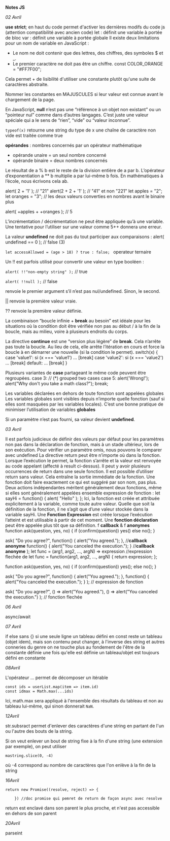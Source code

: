 **Notes JS**

*02 Avril*

**use strict**; en haut du code permet d'activer les dernières modifs du code js (attention compatibilité avec ancien code)
let : définit une variable à portée de bloc
var : définit une variable à portée globale
Il existe deux limitations pour un nom de variable en JavaScript :
- Le nom ne doit contenir que des lettres, des chiffres, des symboles $ et _.
- Le premier caractère ne doit pas être un chiffre.
const COLOR_ORANGE = "#FF7F00"; 

Cela permet + de lisibilité d'utiliser une constante plutôt qu'une suite de caractères abstraite.

Nommer les constantes en MAJUSCULES si leur valeur est connue avant le chargement de la page.

En JavaScript, **null** n’est pas une “référence à un objet non existant” ou un “pointeur nul” comme dans d’autres langages. 
C’est juste une valeur spéciale qui a le sens de “rien”, “vide” ou “valeur inconnue”.


```typeof(x)``` retourne une string du type de x
une chaîne de caractère non vide est traitée comme true

**opérandes** : nombres concernés par un opérateur mathématique
- opérande unaire = un seul nombre concerné
- opérande binaire = deux nombres concernés

Le résultat de a % b est le reste de la division entière de a par b.
L’opérateur d’exponentiation a ** b multiplie a par lui-même b fois. En mathématiques à l’école, nous écrivons cela ab.

alert( 2 + '1' ); // "21"
alert(2 + 2 + '1' ); // "41" et non "221"
let apples = "2";
let oranges = "3";
// les deux valeurs converties en nombres avant le binaire plus

alert( +apples + +oranges ); // 5

L’incrémentation / décrémentation ne peut être appliquée qu’à une variable. Une tentative pour l’utiliser sur une valeur comme 5++ donnera une erreur.

La valeur **undefined** ne doit pas du tout participer aux comparaisons : alert( undefined == 0 ); // false (3)

```let accessAllowed = (age > 18) ? true : false; ``` operateur ternaire

Un !! est parfois utilisé pour convertir une valeur en type booléen :

```alert( !!"non-empty string" );``` // true

```alert( !!null );``` // false

renvoie le premier argument s’il n’est pas nul/undefined. Sinon, le second.

|| renvoie la première valeur vraie.

?? renvoie la première valeur définie.

La combinaison “boucle infinie + **break** au besoin” est idéale pour les situations où la condition doit être vérifiée non pas au début / à la fin de la boucle, mais au milieu, voire à plusieurs endroits du corps.

La directive **continue** est une “version plus légère” de **break**. Cela n’arrête pas toute la boucle. Au lieu de cela, elle arrête l’itération en cours et force la boucle à en démarrer une nouvelle (si la condition le permet).
switch(x) {
  case 'value1':   si (x === 'value1')
    ...
    [break]
  case 'value2':   si (x === 'value2')
    ...
    [break]
  default:
    ... 
    [break]
}

Plusieurs variantes de **case** partageant le même code peuvent être regroupées.
  case 3: // (*) grouped two cases
  case 5:
    alert('Wrong!');
    alert("Why don't you take a math class?");
    break;

Les variables déclarées en dehors de toute fonction sont appelées globales
Les variables globales sont visibles depuis n’importe quelle fonction (sauf si elles sont masquées par les variables locales).
C’est une bonne pratique de minimiser l’utilisation de variables **globales**

Si un paramètre n’est pas fourni, sa valeur devient **undefined**.

*03 Avril*

Il est parfois judicieux de définir des valeurs par défaut pour les paramètres non pas dans la déclaration de fonction, mais à un stade ultérieur, lors de son exécution.
Pour vérifier un paramètre omis, nous pouvons le comparer avec undefined
La directive return peut être n’importe où dans la fonction. Lorsque l’exécution le permet, la fonction s’arrête et la valeur est renvoyée au code appelant (affecté à result ci-dessus).
Il peut y avoir plusieurs occurrences de return dans une seule fonction.
Il est possible d’utiliser return sans valeur. Cela entraîne la sortie immédiate de la fonction.
Une fonction doit faire exactement ce qui est suggéré par son nom, pas plus.
Deux actions indépendantes méritent généralement deux fonctions, même si elles sont généralement appelées ensemble 
expression de fonction :
let sayHi = function() {
  alert( "Hello" );
};
Ici, la fonction est créée et attribuée explicitement à la variable, comme toute autre valeur. Quelle que soit la définition de la fonction, il ne s’agit que d’une valeur stockée dans la variable sayHi.
Une **Fonction Expression** est créée lorsque l’exécution l’atteint et est utilisable à partir de cet moment.
Une **fonction déclaration** peut être appelée plus tôt que sa définition.
f **callback** & f **anonymes**
function ask(question, yes, no) {
  if (confirm(question)) yes()
  else no();
}

ask(
  "Do you agree?",
  function() { alert("You agreed."); }, //**callback anonyme**
  function() { alert("You canceled the execution."); } //**callback anonyme**
);
let func = (arg1, arg2, ..., argN) => expression //expression flechée de 
let func = function(arg1, arg2, ..., argN) {
  return expression;
};

function ask(question, yes, no) {
  if (confirm(question)) yes();
  else no();
}

ask(
  "Do you agree?",
  function() { alert("You agreed."); },
  function() { alert("You canceled the execution."); }
); // expression de fonction

ask(
  "Do you agree?",
  () => alert("You agreed."),
  () => alert("You canceled the execution.")
); // fonction flechée

*06 Avril*

async/await

*07 Avril*

if else sans {} si une seule ligne
un tableau défini en const reste un tableau (objet idem), mais son contenu peut changer, à l'inverse des string et autres conneries du genre
on ne touche plus au fondement de l'être de la constante définie une fois qu'elle est définie
un tableau/objet est toujours défini en constante

*08Avril*

L'opérateur ... permet de décomposer un itérable
```
const ids = userList.map(item => item.id)
const idmax = Math.max(...ids)
```
Ici, math.max sera appliqué à l'ensemble des résultats du tableau et non au tableau lui-même, qui sinon donnerait ```NaN```.

*12Avril*

str.subsract permet d'enlever des caractères d'une string en partant de l'un ou l'autre des bouts de la string.

Si on veut enlever un bout de string fixe à la fin d'une string (une extension par exemple), on peut utiliser 
```
mastring.slice(0, -4)
```
où -4 correspond au nombre de caractères que l'on enlève à la fin de la string

*16Avril*

```
return new Promise((resolve, reject) => {
        
    }) //doc promise qui pemret de return de façon async avec resolve
```

return est enclavé dans son parent le plus proche, et n'est pas accessible en dehors de son parent

*20Avril*

parseint